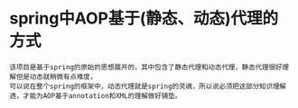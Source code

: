 # spring中AOP基于(静态、动态)代理的方式
	该项目是基于spring的原始的思想展开的，其中包含了静态代理和动态代理，静态代理很好理解但是动态就稍微有点难度，
	可以说在整个spring的框架中，动态代理就是spring的灵魂，所以说必须把这部分知识理解透，才能为AOP基于annotation和XML的理解做好铺垫。
